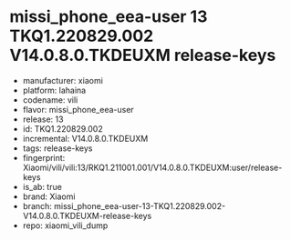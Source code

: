 # missi_phone_eea-user 13 TKQ1.220829.002 V14.0.8.0.TKDEUXM release-keys
- manufacturer: xiaomi
- platform: lahaina
- codename: vili
- flavor: missi_phone_eea-user
- release: 13
- id: TKQ1.220829.002
- incremental: V14.0.8.0.TKDEUXM
- tags: release-keys
- fingerprint: Xiaomi/vili/vili:13/RKQ1.211001.001/V14.0.8.0.TKDEUXM:user/release-keys
- is_ab: true
- brand: Xiaomi
- branch: missi_phone_eea-user-13-TKQ1.220829.002-V14.0.8.0.TKDEUXM-release-keys
- repo: xiaomi_vili_dump
